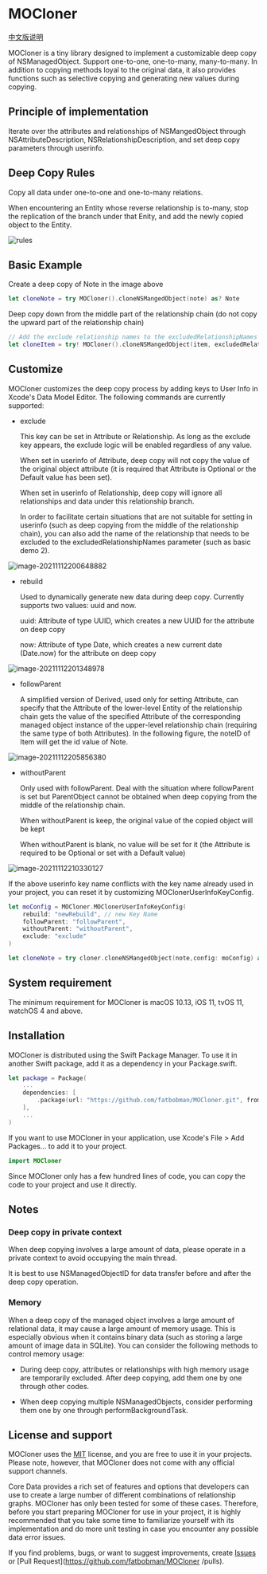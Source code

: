 # MOCloner #

[中文版说明](READMECN.md)

MOCloner is a tiny library designed to implement a customizable deep copy of NSManagedObject. Support one-to-one, one-to-many, many-to-many. In addition to copying methods loyal to the original data, it also provides functions such as selective copying and generating new values during copying.

## Principle of implementation ##

Iterate over the attributes and relationships of NSMangedObject through NSAttributeDescription, NSRelationshipDescription, and set deep copy parameters through userinfo.

## Deep Copy Rules ##

Copy all data under one-to-one and one-to-many relations.

When encountering an Entity whose reverse relationship is to-many, stop the replication of the branch under that Enity, and add the newly copied object to the Entity.

![rules](https://raw.githubusercontent.com/fatbobman/MOCloner/master/Images/inverseToMany.png)

## Basic Example ##

Create a deep copy of Note in the image above

```swift
let cloneNote = try MOCloner().cloneNSMangedObject(note) as? Note
```

Deep copy down from the middle part of the relationship chain (do not copy the upward part of the relationship chain)

```swift
// Add the exclude relationship names to the excludedRelationshipNames
let cloneItem = try! MOCloner().cloneNSMangedObject(item, excludedRelationshipNames: ["note"]) as! Item
```

## Customize ##

MOCloner customizes the deep copy process by adding keys to User Info in Xcode's Data Model Editor. The following commands are currently supported:

* exclude

  This key can be set in Attribute or Relationship. As long as the exclude key appears, the exclude logic will be enabled regardless of any value.

  When set in userinfo of Attribute, deep copy will not copy the value of the original object attribute (it is required that Attribute is Optional or the Default value has been set).

  When set in userinfo of Relationship, deep copy will ignore all relationships and data under this relationship branch.

  In order to facilitate certain situations that are not suitable for setting in userinfo (such as deep copying from the middle of the relationship chain), you can also add the name of the relationship that needs to be excluded to the excludedRelationshipNames parameter (such as basic demo 2).

![image-20211112200648882](https://raw.githubusercontent.com/fatbobman/MOCloner/master/Images/exclude.png)

* rebuild

  Used to dynamically generate new data during deep copy. Currently supports two values: uuid and now.

  uuid: Attribute of type UUID, which creates a new UUID for the attribute on deep copy

  now: Attribute of type Date, which creates a new current date (Date.now) for the attribute on deep copy

![image-20211112201348978](https://raw.githubusercontent.com/fatbobman/MOCloner/master/Images/rebuild.png)

* followParent

  A simplified version of Derived, used only for setting Attribute, can specify that the Attribute of the lower-level Entity of the relationship chain gets the value of the specified Attribute of the corresponding managed object instance of the upper-level relationship chain (requiring the same type of both Attributes). In the following figure, the noteID of Item will get the id value of Note.

![image-20211112205856380](https://raw.githubusercontent.com/fatbobman/MOCloner/master/Images/followParent.png)

* withoutParent

  Only used with followParent. Deal with the situation where followParent is set but ParentObject cannot be obtained when deep copying from the middle of the relationship chain.

  When withoutParent is keep, the original value of the copied object will be kept

  When withoutParent is blank, no value will be set for it (the Attribute is required to be Optional or set with a Default value)

![image-20211112210330127](https://raw.githubusercontent.com/fatbobman/MOCloner/master/Images/withoutParent.png)

If the above userinfo key name conflicts with the key name already used in your project, you can reset it by customizing MOClonerUserInfoKeyConfig.

```swift
let moConfig = MOCloner.MOClonerUserInfoKeyConfig(
    rebuild: "newRebuild", // new Key Name
    followParent: "followParent",
    withoutParent: "withoutParent",
    exclude: "exclude"
)

let cloneNote = try cloner.cloneNSMangedObject(note,config: moConfig) as! Note
```

## System requirement ##

The minimum requirement for MOCloner is macOS 10.13, iOS 11, tvOS 11, watchOS 4 and above.

## Installation ##

MOCloner is distributed using the Swift Package Manager. To use it in another Swift package, add it as a dependency in your Package.swift.

```swift
let package = Package(
    ...
    dependencies: [
        .package(url: "https://github.com/fatbobman/MOCloner.git", from: "0.1.0")
    ],
    ...
)
```

If you want to use MOCloner in your application, use Xcode's File > Add Packages... to add it to your project.

```swift
import MOCloner
```

Since MOCloner only has a few hundred lines of code, you can copy the code to your project and use it directly.

## Notes ##

### Deep copy in private context ###

When deep copying involves a large amount of data, please operate in a private context to avoid occupying the main thread.

It is best to use NSManagedObjectID for data transfer before and after the deep copy operation.

### Memory ###

When a deep copy of the managed object involves a large amount of relational data, it may cause a large amount of memory usage. This is especially obvious when it contains binary data (such as storing a large amount of image data in SQLite). You can consider the following methods to control memory usage:

* During deep copy, attributes or relationships with high memory usage are temporarily excluded. After deep copying, add them one by one through other codes.

* When deep copying multiple NSManagedObjects, consider performing them one by one through performBackgroundTask.

## License and support ##

MOCloner uses the [MIT](https://github.com/fatbobman/MOCloner/blob/main/LICENSE) license, and you are free to use it in your projects. Please note, however, that MOCloner does not come with any official support channels.

Core Data provides a rich set of features and options that developers can use to create a large number of different combinations of relationship graphs. MOCloner has only been tested for some of these cases. Therefore, before you start preparing MOCloner for use in your project, it is highly recommended that you take some time to familiarize yourself with its implementation and do more unit testing in case you encounter any possible data error issues.

If you find problems, bugs, or want to suggest improvements, create [Issues](https://github.com/fatbobman/MOCloner/issues) or [Pull Request](https://github.com/fatbobman/MOCloner /pulls).
